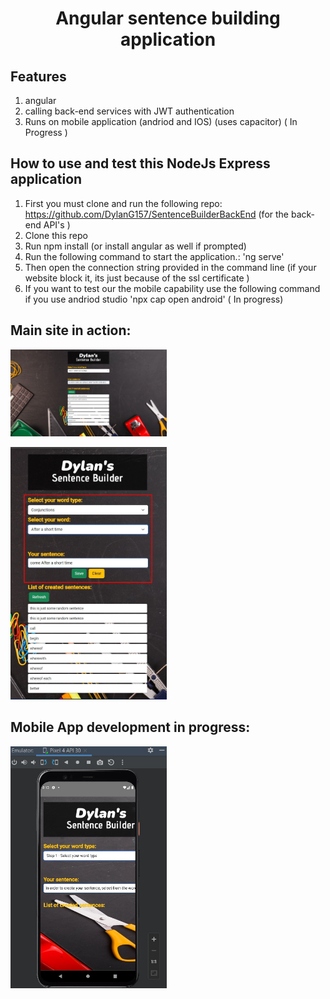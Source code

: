<h1 align="center">Angular sentence building application</h1>

## Features 
1. angular
2. calling back-end services with JWT authentication 
3. Runs on mobile application (andriod and IOS) (uses capacitor) ( In Progress )

## How to use and test this NodeJs Express application
1. First you must clone and run the following repo: https://github.com/DylanG157/SentenceBuilderBackEnd (for the back-end API's )
2. Clone this repo
3. Run npm install (or install angular as well if prompted) 
4. Run the following command to start the application.: 'ng serve'
5. Then open the connection string provided in the command line (if your website block it, its just because of the ssl certificate )
6. If you want to test our the mobile capability use the following command if you use andriod studio 'npx cap open android' ( In progress)


## Main site in action: 
<p align="left">
  <img src="./readmeData/mainSiteOne.jpg" alt="Api Services" width="250">
</p>

<p align="left">
  <img src="./readmeData/mainSiteTwo.jpg" alt="Api Services" width="250">
</p>


## Mobile App development in progress: 

<p align="left">
  <img src="./readmeData/mobileApplication.jpg" alt="Api Services" width="250">
</p>
